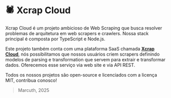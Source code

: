 # 🕷️ Xcrap Cloud

Xcrap Cloud é um projeto ambicioso de Web Scraping que busca resolver problemas de arquitetura em web scrapers e crawlers. Nossa stack principal é composta por TypeScript e Node.js.

Este projeto também conta com uma plataforma SaaS chamada **[Xcrap Cloud](https://xcrap.cloud)**, nós possibilitamos que nossos usuários criem scrapers definindo modelos de parsing e transformation que servem para extrair e transformar dados. Oferecemos esse serviço via web site e via API REST.

Todos os nossos projetos são open-source e licenciados com a licença MIT, contribua conosco!

> Marcuth, 2025
